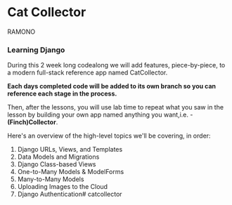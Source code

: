# Cat Collector
RAMONO
### Learning Django

During this 2 week long codealong we will add features, piece-by-piece, to a modern full-stack reference app named CatCollector.

**Each days completed code will be added to its own branch so you can reference each stage in the process.**

Then, after the lessons, you will use lab time to repeat what you saw in the lesson by building your own app named anything you want,i.e. - **(Finch)Collector**.

Here's an overview of the high-level topics we'll be covering, in order:

  1. Django URLs, Views, and Templates
  2. Data Models and Migrations
  3. Django Class-based Views
  4. One-to-Many Models & ModelForms
  5. Many-to-Many Models
  6. Uploading Images to the Cloud
  7. Django Authentication# catcollector
